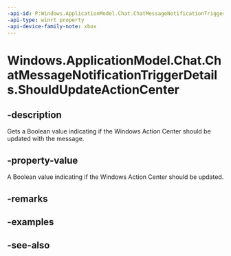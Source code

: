 ```yaml
---
-api-id: P:Windows.ApplicationModel.Chat.ChatMessageNotificationTriggerDetails.ShouldUpdateActionCenter
-api-type: winrt property
-api-device-family-note: xbox
---
```


<!-- Property syntax
public bool ShouldUpdateActionCenter { get; }
-->

# Windows.ApplicationModel.Chat.ChatMessageNotificationTriggerDetails.ShouldUpdateActionCenter

## -description
Gets a Boolean value indicating if the Windows Action Center should be updated with the message.

## -property-value
A Boolean value indicating if the Windows Action Center should be updated.

## -remarks

## -examples

## -see-also
